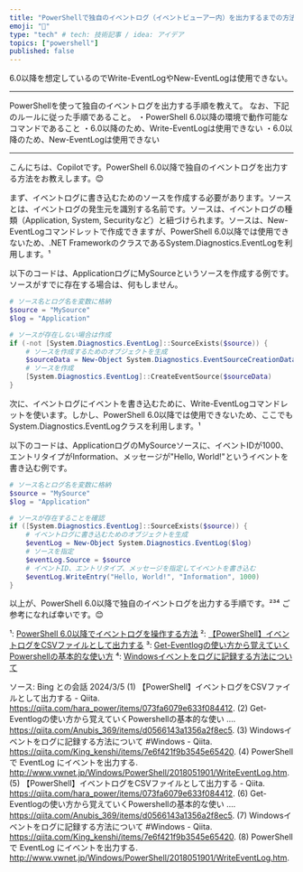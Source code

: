```yaml
---
title: "PowerShellで独自のイベントログ（イベントビューアー内）を出力するまでの方法"
emoji: "🦁"
type: "tech" # tech: 技術記事 / idea: アイデア
topics: ["powershell"]
published: false
---
```


6.0以降を想定しているのでWrite-EventLogやNew-EventLogは使用できない。

-----

PowerShellを使って独自のイベントログを出力する手順を教えて。
なお、下記のルールに従った手順であること。
・PowerShell 6.0以降の環境で動作可能なコマンドであること
・6.0以降のため、Write-EventLogは使用できない
・6.0以降のため、New-EventLogは使用できない

-----

こんにちは、Copilotです。PowerShell 6.0以降で独自のイベントログを出力する方法をお教えします。😊

まず、イベントログに書き込むためのソースを作成する必要があります。ソースとは、イベントログの発生元を識別する名前です。ソースは、イベントログの種類（Application, System, Securityなど）と紐づけられます。ソースは、New-EventLogコマンドレットで作成できますが、PowerShell 6.0以降では使用できないため、.NET FrameworkのクラスであるSystem.Diagnostics.EventLogを利用します。¹

以下のコードは、ApplicationログにMySourceというソースを作成する例です。ソースがすでに存在する場合は、何もしません。

```powershell
# ソース名とログ名を変数に格納
$source = "MySource"
$log = "Application"

# ソースが存在しない場合は作成
if (-not [System.Diagnostics.EventLog]::SourceExists($source)) {
    # ソースを作成するためのオブジェクトを生成
    $sourceData = New-Object System.Diagnostics.EventSourceCreationData($source, $log)
    # ソースを作成
    [System.Diagnostics.EventLog]::CreateEventSource($sourceData)
}
```

次に、イベントログにイベントを書き込むために、Write-EventLogコマンドレットを使います。しかし、PowerShell 6.0以降では使用できないため、ここでもSystem.Diagnostics.EventLogクラスを利用します。¹

以下のコードは、ApplicationログのMySourceソースに、イベントIDが1000、エントリタイプがInformation、メッセージが"Hello, World!"というイベントを書き込む例です。

```powershell
# ソース名とログ名を変数に格納
$source = "MySource"
$log = "Application"

# ソースが存在することを確認
if ([System.Diagnostics.EventLog]::SourceExists($source)) {
    # イベントログに書き込むためのオブジェクトを生成
    $eventLog = New-Object System.Diagnostics.EventLog($log)
    # ソースを指定
    $eventLog.Source = $source
    # イベントID、エントリタイプ、メッセージを指定してイベントを書き込む
    $eventLog.WriteEntry("Hello, World!", "Information", 1000)
}
```

以上が、PowerShell 6.0以降で独自のイベントログを出力する手順です。²³⁴ ご参考になれば幸いです。😊

¹: [PowerShell 6.0以降でイベントログを操作する方法](^1^)
²: [【PowerShell】イベントログをCSVファイルとして出力する](^2^)
³: [Get-Eventlogの使い方から覚えていくPowershellの基本的な使い方](^3^)
⁴: [Windowsイベントをログに記録する方法について](^4^)

ソース: Bing との会話 2024/3/5
(1) 【PowerShell】イベントログをCSVファイルとして出力する - Qiita. https://qiita.com/hara_power/items/073fa6079e633f084412.
(2) Get-Eventlogの使い方から覚えていくPowershellの基本的な使い .... https://qiita.com/Anubis_369/items/d0566143a1356a2f8ec5.
(3) Windowsイベントをログに記録する方法について #Windows - Qiita. https://qiita.com/King_kenshi/items/7e6f421f9b3545e65420.
(4) PowerShell で EventLog にイベントを出力する. http://www.vwnet.jp/Windows/PowerShell/2018051901/WriteEventLog.htm.
(5) 【PowerShell】イベントログをCSVファイルとして出力する - Qiita. https://qiita.com/hara_power/items/073fa6079e633f084412.
(6) Get-Eventlogの使い方から覚えていくPowershellの基本的な使い .... https://qiita.com/Anubis_369/items/d0566143a1356a2f8ec5.
(7) Windowsイベントをログに記録する方法について #Windows - Qiita. https://qiita.com/King_kenshi/items/7e6f421f9b3545e65420.
(8) PowerShell で EventLog にイベントを出力する. http://www.vwnet.jp/Windows/PowerShell/2018051901/WriteEventLog.htm.